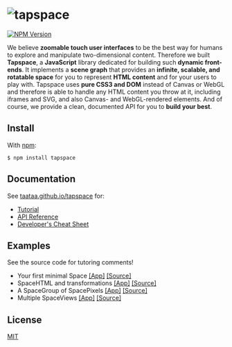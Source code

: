 # ![tapspace](docs/banner.png?raw=true)

[![NPM Version](https://badge.fury.io/js/tapspace.svg)](https://www.npmjs.com/package/tapspace)

We believe **zoomable touch user interfaces** to be the best way for humans to explore and manipulate two-dimensional content. Therefore we built **Tapspace**, a **JavaScript** library dedicated for building such **dynamic front-ends**. It implements a **scene graph** that provides an **infinite, scalable, and rotatable space** for you to represent **HTML content** and for your users to play with. Tapspace uses **pure CSS3 and DOM** instead of Canvas or WebGL and therefore is able to handle any HTML content you throw at it, including iframes and SVG, and also Canvas- and WebGL-rendered elements. And of course, we provide a clean, documented API for you to **build your best**.

## Install

With [npm](https://www.npmjs.com/package/tapspace):

    $ npm install tapspace


## Documentation

See [taataa.github.io/tapspace](http://taataa.github.io/tapspace) for:
- [Tutorial](http://taataa.github.io/tapspace/tutorial)
- [API Reference](http://taataa.github.io/tapspace/api)
- [Developer's Cheat Sheet](http://taataa.github.io/tapspace/dev)

## Examples

See the source code for tutoring comments!

- Your first minimal Space [[App]](https://rawgit.com/taataa/tapspace/development/examples/minimal/index.html) [[Source]](examples/minimal/index.html)
- SpaceHTML and transformations [[App]](https://rawgit.com/taataa/tapspace/development/examples/html/index.html) [[Source]](examples/html/index.html)
- A SpaceGroup of SpacePixels [[App]](https://rawgit.com/taataa/tapspace/development/examples/pixels/index.html) [[Source]](examples/pixels/index.html)
- Multiple SpaceViews [[App]](https://rawgit.com/taataa/tapspace/development/examples/multiview/index.html) [[Source]](examples/multiview/index.html)

<!---
- [HTML elements](https://rawgit.com/taataa/tapspace/development/examples/html/index.html)
- [Interaction](https://rawgit.com/taataa/tapspace/development/examples/play/index.html)
- [Hammer.js integration](https://rawgit.com/taataa/tapspace/development/examples/hammerjs/index.html)
- [Canvas animation](https://rawgit.com/taataa/tapspace/development/examples/canvas/index.html)
--->


## License

[MIT](LICENSE)
